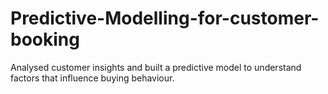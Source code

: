 ﻿# Predictive-Modelling-for-customer-booking
Analysed customer insights and built a predictive model to understand factors that influence buying behaviour.
